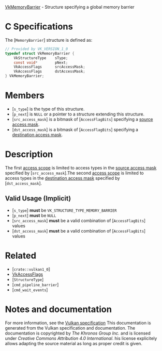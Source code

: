 [VkMemoryBarrier](https://www.khronos.org/registry/vulkan/specs/1.3-extensions/man/html/VkMemoryBarrier.html) - Structure specifying a global memory barrier

# C Specifications
The [`MemoryBarrier`] structure is defined as:
```c
// Provided by VK_VERSION_1_0
typedef struct VkMemoryBarrier {
    VkStructureType    sType;
    const void*        pNext;
    VkAccessFlags      srcAccessMask;
    VkAccessFlags      dstAccessMask;
} VkMemoryBarrier;
```

# Members
- [`s_type`] is the type of this structure.
- [`p_next`] is `NULL` or a pointer to a structure extending this structure.
- [`src_access_mask`] is a bitmask of [`AccessFlagBits`] specifying a [source access mask](https://www.khronos.org/registry/vulkan/specs/1.3-extensions/html/vkspec.html#synchronization-access-masks).
- [`dst_access_mask`] is a bitmask of [`AccessFlagBits`] specifying a [destination access mask](https://www.khronos.org/registry/vulkan/specs/1.3-extensions/html/vkspec.html#synchronization-access-masks).

# Description
The first [access scope](https://www.khronos.org/registry/vulkan/specs/1.3-extensions/html/vkspec.html#synchronization-dependencies-access-scopes) is
limited to access types in the [source access
mask](https://www.khronos.org/registry/vulkan/specs/1.3-extensions/html/vkspec.html#synchronization-access-masks) specified by [`src_access_mask`].The second [access scope](https://www.khronos.org/registry/vulkan/specs/1.3-extensions/html/vkspec.html#synchronization-dependencies-access-scopes) is
limited to access types in the [destination
access mask](https://www.khronos.org/registry/vulkan/specs/1.3-extensions/html/vkspec.html#synchronization-access-masks) specified by [`dst_access_mask`].
## Valid Usage (Implicit)
-  [`s_type`] **must**  be `VK_STRUCTURE_TYPE_MEMORY_BARRIER`
-  [`p_next`] **must**  be `NULL`
-  [`src_access_mask`] **must**  be a valid combination of [`AccessFlagBits`] values
-  [`dst_access_mask`] **must**  be a valid combination of [`AccessFlagBits`] values

# Related
- [`crate::vulkan1_0`]
- [VkAccessFlags]()
- [`StructureType`]
- [`cmd_pipeline_barrier`]
- [`cmd_wait_events`]

# Notes and documentation
For more information, see the [Vulkan specification](https://www.khronos.org/registry/vulkan/specs/1.3-extensions/html/vkspec.html)
This documentation is generated from the Vulkan specification and documentation.
The documentation is copyrighted by *The Khronos Group Inc.* and is licensed under *Creative Commons Attribution 4.0 International*.
his license explicitely allows adapting the source material as long as proper credit is given.
        